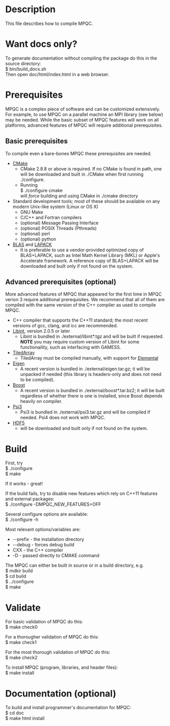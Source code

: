 # Description
This file describes how to compile MPQC.

# Want docs only?

To generate documentation without compiling the package do this in the source directory:  
$ bin/build_docs.sh  
Then open doc/html/index.html in a web browser.

# Prerequisites

MPQC is a complex piece of software and can be customized extensively. For example, to use MPQC on a parallel machine an MPI library
(see below) may be needed. While the basic subset of MPQC features will work on all platforms, advanced features of MPQC
will require additional prerequisites.

## Basic prerequisites

To compile even a bare-bones MPQC these prerequisites are needed.

* [CMake](http://www.cmake.org/)
  * CMake 2.8.8 or above is required. If no CMake is found in path, one will be downloaded and built in ./CMake when first running ./configure.
  * Running   
   $ ./configure cmake   
   will *force* building and using CMake in ./cmake directory
* Standard development tools; most of these should be available on any modern Unix-like system (Linux or OS X)
  * GNU Make
  * C/C++ and Fortran compilers
  * (optional) Message Passing Interface
  * (optional) POSIX Threads (Pthreads)
  * (optional) perl
  * (optional) python
* [BLAS](http://www.netlib.org/blas/) and [LAPACK](http://www.netlib.org/lapack/)
  * It is preferable to use a vendor-provided optimized copy of BLAS+LAPACK,
    such as Intel Math Kernel Library (MKL) or Apple's Accelerate
    framework. A reference copy of BLAS+LAPACK will be downloaded and
    built only if not found on the system.

## Advanced prerequisites (optional)

More advanced features of MPQC that appeared for the first time in MPQC verion 3 require additional prerequisites. We recommend
that all of them are compiled with the same version of the C++ compiler as used to compile MPQC.

* C++ compiler that supports the C++11 standard; the most recent versions of gcc, clang, and icc are recommended.
* [Libint](https://github.com/evaleev/libint), version 2.0.5 or later
  * Libint is bundled in ./external/libint*.tgz and will be built if requested. **NOTE** you may require custom version
  of Libint for some functionaility, such as interfacing with GAMESS.
* [TiledArray](https://github.com/ValeevGroup/tiledarray)
  * TiledArray must be compiled manually, with support for [Elemental](http://libelemental.org/)
* [Eigen](http://eigen.tuxfamily.org/)
  * A recent version is bundled in ./external/eigen.tar.gz; it will be unpacked if needed (this library is headers-only
  and does not need to be compiled).
* [Boost](http://www.boost.org/)
  * A recent version is bundled in ./external/boost*.tar.bz2; it will be built regardless of whether
    there is one is installed, since Boost depends heavily on compiler.
* [Psi3](http://www.psicode.org/)
  * Psi3 is bundled in ./external/psi3.tar.gz and will be compiled if needed. Psi4 does not work with MPQC.
* [HDF5](http://www.hdfgroup.org/HDF5/)
  * will be downloaded and built only if not found on the system.

# Build

First, try  
$ ./configure  
$ make  

If it works - great!

If the build fails, try to disable new features which rely on C++11 features and external packages:  
$ ./configure  -DMPQC_NEW_FEATURES=OFF

Several configure options are available:  
$ ./configure -h

Most relevant options/variables are:
* --prefix - the installation directory
* --debug - forces debug build
* CXX - the C++ compiler
* -D - passed directly to CMAKE command

The MPQC can either be built in source or in a build directory, e.g.  
$ mdkir build  
$ cd build  
$ ../configure  
$ make  

# Validate

For basic validation of MPQC do this:  
$ make check0

For a thorougher validation of MPQC do this:  
$ make check1

For the most thorough validation of MPQC do this:  
$ make check2

To install MPQC (program, libraries, and header files):  
$ make install

# Documentation (optional)

To build and install programmer's documentation for MPQC:  
$ cd doc  
$ make html install  
